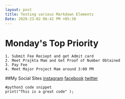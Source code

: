 ```yaml
---
layout: post
title: Testing various Markdown Elements
Date: 2020-23-02 06:41 PM +05:30
---
```


# Monday's Top Priority
    1. Submit Fee Reciept and get Admit card
    2. Meet Prajkta Mam and Get Proof of Number Obtained
    3. Pay Fee
    4. Meet Major Project Mam around 3:00 PM

##My Social Sites
[instagram](https://instagram.com)
[facebook](https://facebook.com)
[twitter](https://twitter.com)

```
#python3 code snippet
print("This is a great code" );

```

